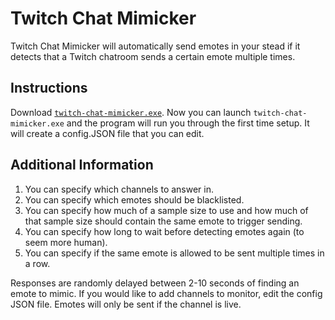 # Twitch Chat Mimicker
Twitch Chat Mimicker will automatically send emotes in your stead if it detects that a Twitch chatroom sends a certain emote multiple times.


## Instructions

Download [`twitch-chat-mimicker.exe`](https://github.com/ActuallyGiggles/Twitch-Chat-Mimicker/releases/tag/1.0.0). Now you can launch `twitch-chat-mimicker.exe` and the program will run you through the first time setup. It will create a config.JSON file that you can edit.

## Additional Information

1. You can specify which channels to answer in.
2. You can specify which emotes should be blacklisted.
3. You can specify how much of a sample size to use and how much of that sample size should contain the same emote to trigger sending.
4. You can specify how long to wait before detecting emotes again (to seem more human).
5. You can specify if the same emote is allowed to be sent multiple times in a row.

Responses are randomly delayed between 2-10 seconds of finding an emote to mimic.
If you would like to add channels to monitor, edit the config JSON file.
Emotes will only be sent if the channel is live.
